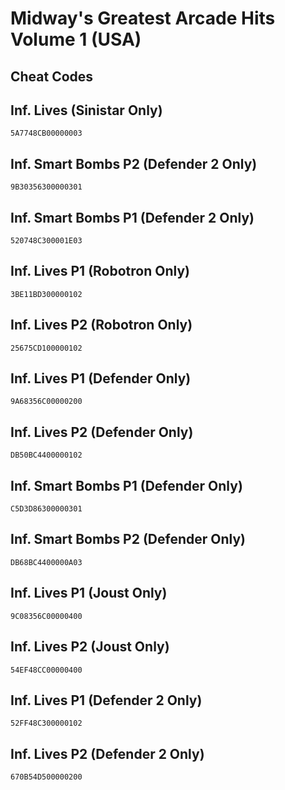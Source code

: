 # Midway's Greatest Arcade Hits Volume 1 (USA)

## Cheat Codes

## Inf. Lives (Sinistar Only)

```
5A7748CB00000003

```

## Inf. Smart Bombs P2 (Defender 2 Only)

```
9B30356300000301

```

## Inf. Smart Bombs P1 (Defender 2 Only)

```
520748C300001E03

```

## Inf. Lives P1 (Robotron Only)

```
3BE11BD300000102

```

## Inf. Lives P2 (Robotron Only)

```
25675CD100000102

```

## Inf. Lives P1 (Defender Only)

```
9A68356C00000200

```

## Inf. Lives P2 (Defender Only)

```
DB50BC4400000102

```

## Inf. Smart Bombs P1 (Defender Only)

```
C5D3D86300000301

```

## Inf. Smart Bombs P2 (Defender Only)

```
DB68BC4400000A03

```

## Inf. Lives P1 (Joust Only)

```
9C08356C00000400

```

## Inf. Lives P2 (Joust Only)

```
54EF48CC00000400

```

## Inf. Lives P1 (Defender 2 Only)

```
52FF48C300000102

```

## Inf. Lives P2 (Defender 2 Only)

```
670B54D500000200

```

